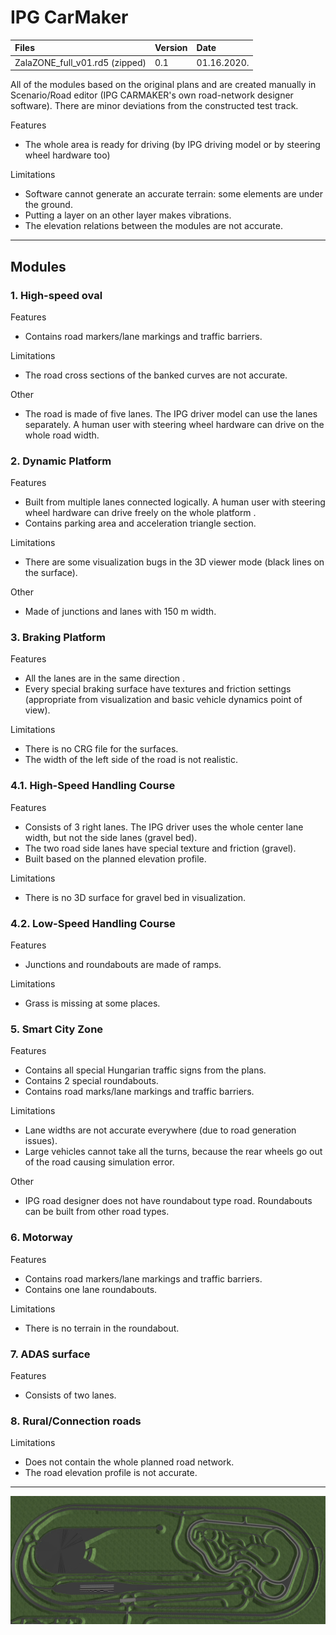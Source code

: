 # IPG CarMaker

| Files  | Version  | Date |
| :------------ |:---------------|:-----|
| ZalaZONE_full_v01.rd5 (zipped)     | 0.1 | 01.16.2020. |

All of the modules based on the original plans and are created manually in Scenario/Road editor (IPG CARMAKER's own road-network designer software). There are minor deviations from the constructed test track. 

Features
- The whole area is ready for driving (by IPG driving model or by steering wheel hardware too)

Limitations
- Software cannot generate an accurate terrain: some elements are under the ground.
- Putting a layer on an other layer makes vibrations.
- The elevation relations between the modules are not accurate.

***

## Modules

### 1. High-speed oval

Features
- Contains road markers/lane markings and traffic barriers.

Limitations
- The road cross sections of the banked curves are not accurate.

Other
- The road is made of five lanes. The IPG driver model can use the lanes separately. A human user with steering wheel hardware can drive on the whole road width.

### 2. Dynamic Platform

Features
- Built from multiple lanes connected logically. A human user with steering wheel hardware can drive freely on the whole platform
.
- Contains parking area and acceleration triangle section.

Limitations
- There are some visualization bugs in the 3D viewer mode (black lines on the surface).

Other
- Made of junctions and lanes with 150 m width.

### 3. Braking Platform

Features
- All the lanes are in the same direction
.
- Every special braking surface have textures and friction settings (appropriate from visualization and basic vehicle dynamics point of view).

Limitations
- There is no CRG file for the surfaces.
- The width of the left side of the road is not realistic.

### 4.1. High-Speed Handling Course

Features
- Consists of 3 right lanes. The IPG driver uses the whole center lane width, but not the side lanes (gravel bed).
- The two road side lanes have special texture and friction (gravel).
- Built based on the planned elevation profile.

Limitations
- There is no 3D surface for gravel bed in visualization.

### 4.2. Low-Speed Handling Course

Features
- Junctions and roundabouts are made of ramps.

Limitations
- Grass is missing at some places.

### 5. Smart City Zone

Features
- Contains all special Hungarian traffic signs from the plans.
- Contains 2 special roundabouts.
- Contains road marks/lane markings and traffic barriers.

Limitations
- Lane widths are not accurate everywhere (due to road generation issues).
- Large vehicles cannot take all the turns, because the rear wheels go out of the road causing simulation error.

Other
- IPG road designer does not have roundabout type road. Roundabouts can be built from other road types. 

### 6. Motorway 

Features
- Contains road markers/lane markings and traffic barriers.
- Contains one lane roundabouts.

Limitations
- There is no terrain in the roundabout.

### 7. ADAS surface

Features
- Consists of two lanes.

### 8. Rural/Connection roads

Limitations
- Does not contain the whole planned road network.
- The road elevation profile is not accurate.

***

![](https://github.com/BMEAutomatedDrive/ZalaZONE-automotive-proving-ground-virtual-simulation-models/blob/master/IPG%20CarMaker/Pictures/IPG_oval.JPG)
